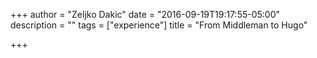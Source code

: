 +++
author = "Zeljko Dakic"
date = "2016-09-19T19:17:55-05:00"
description = ""
tags = ["experience"]
title = "From Middleman to Hugo"

+++

